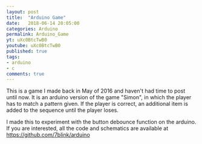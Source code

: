 ```yaml
---
layout: post
title:  "Arduino Game"
date:   2018-06-14 20:05:00
categories: Arduino
permalink: Arduino_Game
yt: uXc0BtcTwB0
youtube: uXc0BtcTwB0
published: true
tags:
- arduino
- c
comments: true
---
```

This is a game I made back in May of 2016 and haven't had time to post until now.  It is an arduino version of the game "Simon", in which the player has to match a pattern given.  If the player is correct, an additional item is added to the sequence until the player loses.  

I made this to experiment with the button debounce function on the arduino.  If you are interested, all the code and schematics are available at https://github.com/7blink/arduino


